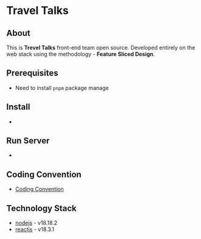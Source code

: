 # Travel Talks

## About

This is **Trevel Talks** front-end team open source. Developed entirely on the web stack using the methodology - **Feature Sliced Design**.

## Prerequisites

-   Need to install `pnpm` package manage

## Install

-

## Run Server

-

## Coding Convention

-   [Coding Convention](./docs/README.md)

## Technology Stack

-   [nodejs] - v18.18.2
-   [reactjs] - v18.3.1

<!-- Technology Stack Link -->

[nodejs]: https://nodejs.org/en/
[reactjs]: https://reactjs.org/
